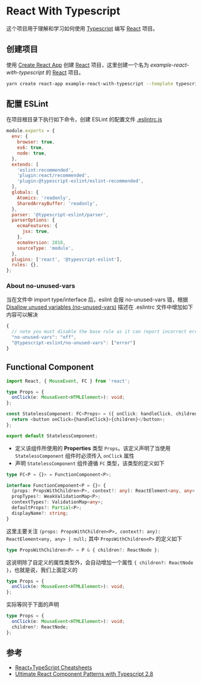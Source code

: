 # React With Typescript

这个项目用于理解和学习如何使用 [Typescript] 编写 [React] 项目。

## 创建项目

使用 [Create React App] 创建 [React] 项目，这里创建一个名为
_example-react-with-typescript_ 的 [React] 项目。

```bash
yarn create react-app example-react-with-typescript --template typescript
```

## 配置 ESLint

在项目根目录下执行如下命令，创建 ESLint 的配置文件 <u>.eslintrc.js</u>

```javascript
module.exports = {
  env: {
    browser: true,
    es6: true,
    node: true,
  },
  extends: [
    'eslint:recommended',
    'plugin:react/recommended',
    'plugin:@typescript-eslint/eslint-recommended',
  ],
  globals: {
    Atomics: 'readonly',
    SharedArrayBuffer: 'readonly',
  },
  parser: '@typescript-eslint/parser',
  parserOptions: {
    ecmaFeatures: {
      jsx: true,
    },
    ecmaVersion: 2018,
    sourceType: 'module',
  },
  plugins: ['react', '@typescript-eslint'],
  rules: {},
};
```

### About no-unused-vars

当在文件中 import type/interface 后，eslint 会报 no-unused-vars 错，根据
[Disallow unused variables (no-unused-vars)](https://github.com/typescript-eslint/typescript-eslint/blob/master/packages/eslint-plugin/docs/rules/no-unused-vars.md)
描述在 .eslintrc 文件中增加如下内容可以解决

```javascript
{
  // note you must disable the base rule as it can report incorrect errors
  "no-unused-vars": "off",
  "@typescript-eslint/no-unused-vars": ["error"]
}
```

## Functional Component

```typescript
import React, { MouseEvent, FC } from 'react';

type Props = {
  onClick(e: MouseEvent<HTMLElement>): void;
};

const StatelessComponent: FC<Props> = ({ onClick: handleClick, children }) => {
  return <button onClick={handleClick}>{children}</button>;
};

export default StatelessComponent;
```

- 定义该组件所使用的 **Properties** 类型 `Props`。该定义声明了当使用
  `StatelessComponent` 组件时必须传入 `onClick` 属性
- 声明 `StatelessComponent` 组件遵循 `FC` 类型，该类型的定义如下

```typescript
type FC<P = {}> = FunctionComponent<P>;

interface FunctionComponent<P = {}> {
  (props: PropsWithChildren<P>, context?: any): ReactElement<any, any> | null;
  propTypes?: WeakValidationMap<P>;
  contextTypes?: ValidationMap<any>;
  defaultProps?: Partial<P>;
  displayName?: string;
}
```

这里主要关注 `(props: PropsWithChildren<P>, context?: any): ReactElement<any, any> | null;`
其中 `PropsWithChildren<P>` 的定义如下

```typescript
type PropsWithChildren<P> = P & { children?: ReactNode };
```

这说明除了自定义的属性类型外，会自动增加一个属性 `{ children?: ReactNode }`，也就是说，我们上面定义的

```typescript
type Props = {
  onClick(e: MouseEvent<HTMLElement>): void;
};
```

实际等同于下面的声明

```typescript
type Props = {
  onClick(e: MouseEvent<HTMLElement>): void;
  children?: ReactNode;
};
```

## 参考

- [React+TypeScript Cheatsheets](https://github.com/typescript-cheatsheets/react-typescript-cheatsheet/blob/master/README.md#basic-cheatsheet-table-of-contents)
- [Ultimate React Component Patterns with Typescript 2.8](https://levelup.gitconnected.com/ultimate-react-component-patterns-with-typescript-2-8-82990c516935)

[react]: https://reactjs.org/
[typescript]: https://www.typescriptlang.org/
[create react app]: https://create-react-app.dev/

